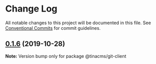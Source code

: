 # Change Log

All notable changes to this project will be documented in this file.
See [Conventional Commits](https://conventionalcommits.org) for commit guidelines.

## [0.1.6](https://github.com/tinacms/tinacms/compare/@tinacms/git-client@0.1.6-alpha.0...@tinacms/git-client@0.1.6) (2019-10-28)

**Note:** Version bump only for package @tinacms/git-client

